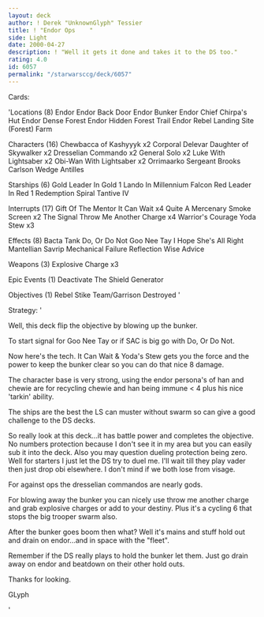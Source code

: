 ```yaml
---
layout: deck
author: ! Derek "UnknownGlyph" Tessier
title: ! "Endor Ops    "
side: Light
date: 2000-04-27
description: ! "Well it gets it done and takes it to the DS too."
rating: 4.0
id: 6057
permalink: "/starwarsccg/deck/6057"
---
```

Cards: 

'Locations (8)
Endor
Endor Back Door
Endor Bunker
Endor Chief Chirpa's Hut
Endor Dense Forest
Endor Hidden Forest Trail
Endor Rebel Landing Site (Forest)
Farm

Characters (16)
Chewbacca of Kashyyyk  x2
Corporal Delevar
Daughter of Skywalker  x2
Dresselian Commando  x2
General Solo  x2
Luke With Lightsaber  x2
Obi-Wan With Lightsaber  x2
Orrimaarko
Sergeant Brooks Carlson
Wedge Antilles

Starships (6)
Gold Leader In Gold 1
Lando In Millennium Falcon
Red Leader In Red 1
Redemption
Spiral
Tantive IV

Interrupts (17)
Gift Of The Mentor
It Can Wait  x4
Quite A Mercenary
Smoke Screen  x2
The Signal
Throw Me Another Charge  x4
Warrior's Courage
Yoda Stew  x3

Effects (8)
Bacta Tank
Do, Or Do Not
Goo Nee Tay
I Hope She's All Right
Mantellian Savrip
Mechanical Failure
Reflection
Wise Advice

Weapons (3)
Explosive Charge  x3

Epic Events (1)
Deactivate The Shield Generator

Objectives (1)
Rebel Stike Team/Garrison Destroyed  '

Strategy: '

Well, this deck flip the objective by blowing up the bunker.

To start signal for Goo Nee Tay or if SAC is big go with Do, Or Do Not.

Now here's the tech.  It Can Wait & Yoda's Stew gets you the force and the power to keep the bunker clear so you can do that nice 8 damage.

The character base is very strong, using the endor persona's of han and chewie are for recycling chewie and han being immune < 4 plus his nice 'tarkin' ability.

The ships are the best the LS can muster without swarm so can give a good challenge to the DS decks.

So really look at this deck...it has battle power and completes the objective.	No numbers protection because I don't see it in my area but you can easily sub it into the deck.  Also you may question dueling protection being zero.  Well for starters I just let the DS try to duel me.  I'll wait till they play vader then just drop obi elsewhere.  I don't mind if we both lose from visage.

For against ops the dresselian commandos are nearly gods.

For blowing away the bunker you can nicely use throw me another charge and grab explosive charges or add to your destiny.  Plus it's a cycling 6 that stops the big trooper swarm also.

After the bunker goes boom then what?  Well it's mains and stuff hold out and drain on endor...and in space with the "fleet".

Remember if the DS really plays to hold the bunker let them.  Just go drain away on endor and beatdown on their other hold outs.

Thanks for looking.

GLyph


'
